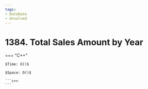 ```yaml
---
tags:
- Database
- Unsolved
---
```



# 1384. Total Sales Amount by Year

=== "C++"

    $Time: O()$

    $Space: O()$

    ```c++
    ```
